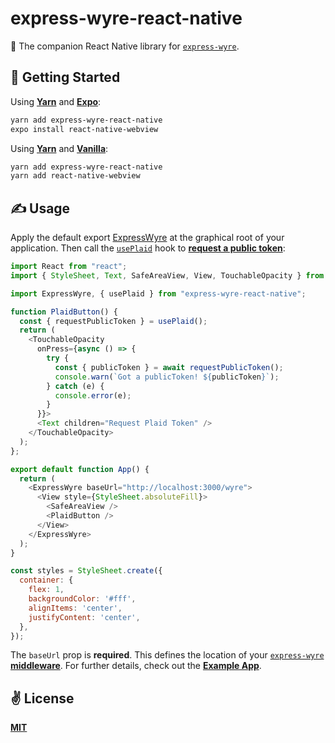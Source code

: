 # express-wyre-react-native
💸 The companion React Native library for [`express-wyre`](https://github.com/cawfree/express-wyre).

## 🚀 Getting Started

Using [**Yarn**](https://yarnpkg.com) and [**Expo**](https://expo.io):

```sh
yarn add express-wyre-react-native
expo install react-native-webview
```

Using [**Yarn**](https://yarnpkg.com) and [**Vanilla**](https://reactnative.dev):

```sh
yarn add express-wyre-react-native
yarn add react-native-webview
```

## ✍️ Usage

Apply the default export [ExpressWyre](./src/providers/ExpressWyre.js) at the graphical root of your application. Then call the [`usePlaid`](./src/hooks/usePlaid/js) hook to [**request a public token**](https://docs.sendwyre.com/docs/payment-method-overview):

```javascript
import React from "react";
import { StyleSheet, Text, SafeAreaView, View, TouchableOpacity } from "react-native";

import ExpressWyre, { usePlaid } from "express-wyre-react-native";

function PlaidButton() {
  const { requestPublicToken } = usePlaid();
  return (
    <TouchableOpacity
      onPress={async () => {
        try {
          const { publicToken } = await requestPublicToken();
          console.warn(`Got a publicToken! ${publicToken}`);
        } catch (e) {
          console.error(e);
        }
      }}>
      <Text children="Request Plaid Token" />
    </TouchableOpacity>
  );
};

export default function App() {
  return (
    <ExpressWyre baseUrl="http://localhost:3000/wyre">
      <View style={StyleSheet.absoluteFill}>
        <SafeAreaView />
        <PlaidButton />
      </View>
    </ExpressWyre>
  );
}

const styles = StyleSheet.create({
  container: {
    flex: 1,
    backgroundColor: '#fff',
    alignItems: 'center',
    justifyContent: 'center',
  },
});
```

The `baseUrl` prop is **required**. This defines the location of your [`express-wyre`](https://github.com/cawfree/express-wyre) [**middleware**](https://expressjs.com/en/guide/using-middleware.html). For further details, check out the [**Example App**](./example/App.js).

## ✌️ License
[**MIT**](./LICENSE)
